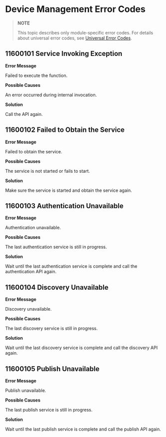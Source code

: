 # Device Management Error Codes

> **NOTE**
>
> This topic describes only module-specific error codes. For details about universal error codes, see [Universal Error Codes](../errorcode-universal.md).

## 11600101 Service Invoking Exception

**Error Message**

Failed to execute the function.

**Possible Causes**

An error occurred during internal invocation.

**Solution**

Call the API again.

## 11600102 Failed to Obtain the Service

**Error Message**

Failed to obtain the service.

**Possible Causes**

The service is not started or fails to start.

**Solution**

Make sure the service is started and obtain the service again.

## 11600103 Authentication Unavailable

**Error Message**

Authentication unavailable.

**Possible Causes**

The last authentication service is still in progress.

**Solution**

Wait until the last authentication service is complete and call the authentication API again.

## 11600104 Discovery Unavailable

**Error Message**

Discovery unavailable.

**Possible Causes**

The last discovery service is still in progress.

**Solution**

Wait until the last discovery service is complete and call the discovery API again.

## 11600105 Publish Unavailable

**Error Message**

Publish unavailable.

**Possible Causes**

The last publish service is still in progress.

**Solution**

Wait until the last publish service is complete and call the publish API again.
